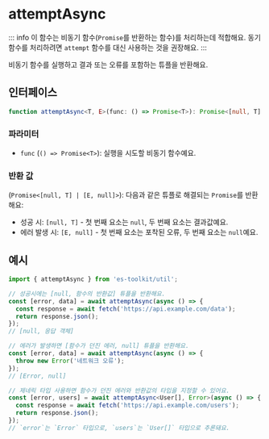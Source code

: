 # attemptAsync

::: info
이 함수는 비동기 함수(`Promise`를 반환하는 함수)를 처리하는데 적합해요.
동기 함수를 처리하려면 `attempt` 함수를 대신 사용하는 것을 권장해요.
:::

비동기 함수를 실행하고 결과 또는 오류를 포함하는 튜플을 반환해요.

## 인터페이스

```typescript
function attemptAsync<T, E>(func: () => Promise<T>): Promise<[null, T] | [E, null]>;
```

### 파라미터

- `func` (`() => Promise<T>`): 실행을 시도할 비동기 함수예요.

### 반환 값

(`Promise<[null, T] | [E, null]>`): 다음과 같은 튜플로 해결되는 `Promise`를 반환해요:

- 성공 시: `[null, T]` - 첫 번째 요소는 `null`, 두 번째 요소는 결과값예요.
- 에러 발생 시: `[E, null]` - 첫 번째 요소는 포착된 오류, 두 번째 요소는 `null`예요.

## 예시

```typescript
import { attemptAsync } from 'es-toolkit/util';

// 성공시에는 [null, 함수의 반환값] 튜플을 반환해요.
const [error, data] = await attemptAsync(async () => {
  const response = await fetch('https://api.example.com/data');
  return response.json();
});
// [null, 응답 객체]

// 에러가 발생하면 [함수가 던진 에러, null] 튜플을 반환해요.
const [error, data] = await attemptAsync(async () => {
  throw new Error('네트워크 오류');
});
// [Error, null]

// 제네릭 타입 사용하면 함수가 던진 에러와 반환값의 타입을 지정할 수 있어요.
const [error, users] = await attemptAsync<User[], Error>(async () => {
  const response = await fetch('https://api.example.com/users');
  return response.json();
});
// `error`는 `Error` 타입으로, `users`는 `User[]` 타입으로 추론돼요.
```

